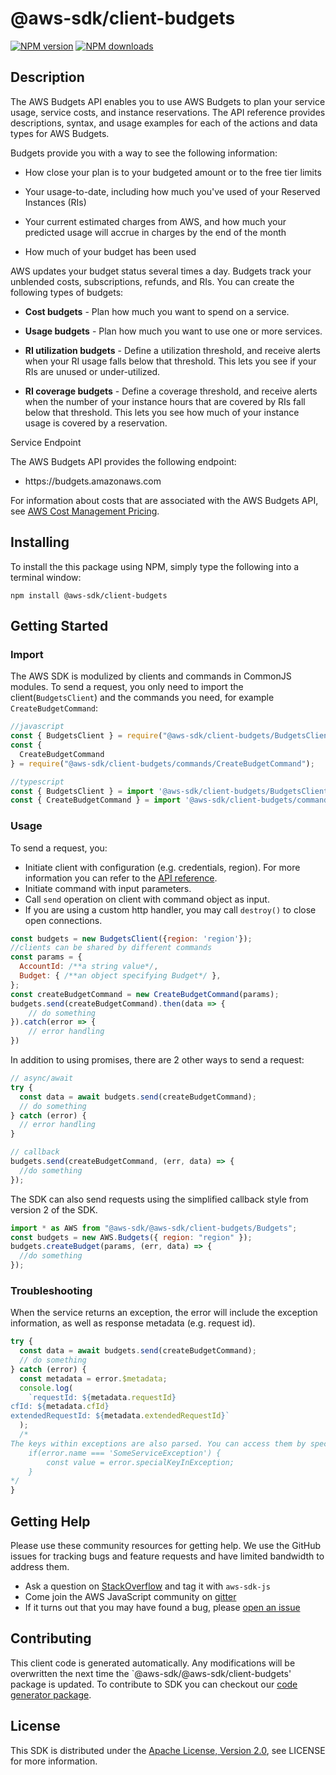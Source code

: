 # @aws-sdk/client-budgets

[![NPM version](https://img.shields.io/npm/v/@aws-sdk/client-budgets/preview.svg)](https://www.npmjs.com/package/@aws-sdk/client-budgets)
[![NPM downloads](https://img.shields.io/npm/dm/@aws-sdk/client-budgets.svg)](https://www.npmjs.com/package/@aws-sdk/client-budgets)

## Description

<p>The AWS Budgets API enables you to use AWS Budgets to plan your service usage, service costs, and instance reservations. The API reference provides descriptions, syntax, and usage examples for each of the actions and data types for AWS Budgets. </p> <p>Budgets provide you with a way to see the following information:</p> <ul> <li> <p>How close your plan is to your budgeted amount or to the free tier limits</p> </li> <li> <p>Your usage-to-date, including how much you've used of your Reserved Instances (RIs)</p> </li> <li> <p>Your current estimated charges from AWS, and how much your predicted usage will accrue in charges by the end of the month</p> </li> <li> <p>How much of your budget has been used</p> </li> </ul> <p>AWS updates your budget status several times a day. Budgets track your unblended costs, subscriptions, refunds, and RIs. You can create the following types of budgets:</p> <ul> <li> <p> <b>Cost budgets</b> - Plan how much you want to spend on a service.</p> </li> <li> <p> <b>Usage budgets</b> - Plan how much you want to use one or more services.</p> </li> <li> <p> <b>RI utilization budgets</b> - Define a utilization threshold, and receive alerts when your RI usage falls below that threshold. This lets you see if your RIs are unused or under-utilized.</p> </li> <li> <p> <b>RI coverage budgets</b> - Define a coverage threshold, and receive alerts when the number of your instance hours that are covered by RIs fall below that threshold. This lets you see how much of your instance usage is covered by a reservation.</p> </li> </ul> <p>Service Endpoint</p> <p>The AWS Budgets API provides the following endpoint:</p> <ul> <li> <p>https://budgets.amazonaws.com</p> </li> </ul> <p>For information about costs that are associated with the AWS Budgets API, see <a href="https://aws.amazon.com/aws-cost-management/pricing/">AWS Cost Management Pricing</a>.</p>

## Installing

To install the this package using NPM, simply type the following into a terminal window:

```
npm install @aws-sdk/client-budgets
```

## Getting Started

### Import

The AWS SDK is modulized by clients and commands in CommonJS modules. To send a request, you only need to import the client(`BudgetsClient`) and the commands you need, for example `CreateBudgetCommand`:

```javascript
//javascript
const { BudgetsClient } = require("@aws-sdk/client-budgets/BudgetsClient");
const {
  CreateBudgetCommand
} = require("@aws-sdk/client-budgets/commands/CreateBudgetCommand");
```

```javascript
//typescript
const { BudgetsClient } = import '@aws-sdk/client-budgets/BudgetsClient';
const { CreateBudgetCommand } = import '@aws-sdk/client-budgets/commands/CreateBudgetCommand';
```

### Usage

To send a request, you:

- Initiate client with configuration (e.g. credentials, region). For more information you can refer to the [API reference][].
- Initiate command with input parameters.
- Call `send` operation on client with command object as input.
- If you are using a custom http handler, you may call `destroy()` to close open connections.

```javascript
const budgets = new BudgetsClient({region: 'region'});
//clients can be shared by different commands
const params = {
  AccountId: /**a string value*/,
  Budget: { /**an object specifying Budget*/ },
};
const createBudgetCommand = new CreateBudgetCommand(params);
budgets.send(createBudgetCommand).then(data => {
    // do something
}).catch(error => {
    // error handling
})
```

In addition to using promises, there are 2 other ways to send a request:

```javascript
// async/await
try {
  const data = await budgets.send(createBudgetCommand);
  // do something
} catch (error) {
  // error handling
}
```

```javascript
// callback
budgets.send(createBudgetCommand, (err, data) => {
  //do something
});
```

The SDK can also send requests using the simplified callback style from version 2 of the SDK.

```javascript
import * as AWS from "@aws-sdk/@aws-sdk/client-budgets/Budgets";
const budgets = new AWS.Budgets({ region: "region" });
budgets.createBudget(params, (err, data) => {
  //do something
});
```

### Troubleshooting

When the service returns an exception, the error will include the exception information, as well as response metadata (e.g. request id).

```javascript
try {
  const data = await budgets.send(createBudgetCommand);
  // do something
} catch (error) {
  const metadata = error.$metadata;
  console.log(
    `requestId: ${metadata.requestId}
cfId: ${metadata.cfId}
extendedRequestId: ${metadata.extendedRequestId}`
  );
  /*
The keys within exceptions are also parsed. You can access them by specifying exception names:
    if(error.name === 'SomeServiceException') {
        const value = error.specialKeyInException;
    }
*/
}
```

## Getting Help

Please use these community resources for getting help. We use the GitHub issues for tracking bugs and feature requests and have limited bandwidth to address them.

- Ask a question on [StackOverflow](https://stackoverflow.com/questions/tagged/aws-sdk-js) and tag it with `aws-sdk-js`
- Come join the AWS JavaScript community on [gitter](https://gitter.im/aws/aws-sdk-js-v3)
- If it turns out that you may have found a bug, please [open an issue](https://github.com/aws/aws-sdk-js-v3/issues)

## Contributing

This client code is generated automatically. Any modifications will be overwritten the next time the `@aws-sdk/@aws-sdk/client-budgets' package is updated. To contribute to SDK you can checkout our [code generator package][].

## License

This SDK is distributed under the
[Apache License, Version 2.0](http://www.apache.org/licenses/LICENSE-2.0),
see LICENSE for more information.

[code generator package]: https://github.com/aws/aws-sdk-js-v3/tree/master/packages/service-types-generator
[api reference]: https://docs.aws.amazon.com/AWSJavaScriptSDK/latest/
